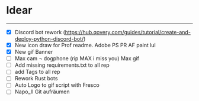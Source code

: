 # Idear

---


- [x] Discord bot rework (https://hub.qovery.com/guides/tutorial/create-and-deploy-python-discord-bot/)
- [x] New icon draw for Prof readme. Adobe PS PR AF paint lul
- [x] New gif Banner 
- [ ] Max cam ¬ dogphone (rip MAX i miss you) Max gif
- [ ] Add missing requirements.txt to all rep
- [ ] add Tags to all rep
- [ ] Rework Rust bots
- [ ] Auto Logo to gif script with Fresco
- [ ] Napo_II Git aufräumen